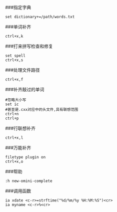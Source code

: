 ###指定字典
```
set dictionary+=/path/words.txt
```

###单词补齐
```
ctrl+x,k
```

###打来拼写检查和修复
```
set spell
ctrl+x,s
```

###处理文件路径
```
ctrl+x,f
```

###补齐敲过的单词
```
#忽略大小写
set ic
#甚至是.cxx对应中的头文件,具有联想范围
ctrl+n
ctrl+p
```

###行联想补齐
```
ctrl+x,l
```

###万能补齐
```
filetype plugin on
ctrl+x,o
```

###帮助
```
:h new-omini-complete
```

###调用函数
```
ia xdate <c-r>=strftime("%d/%m/%y %H:%M:%S")<cr>
ia myname <c-r>%<cr>
```
